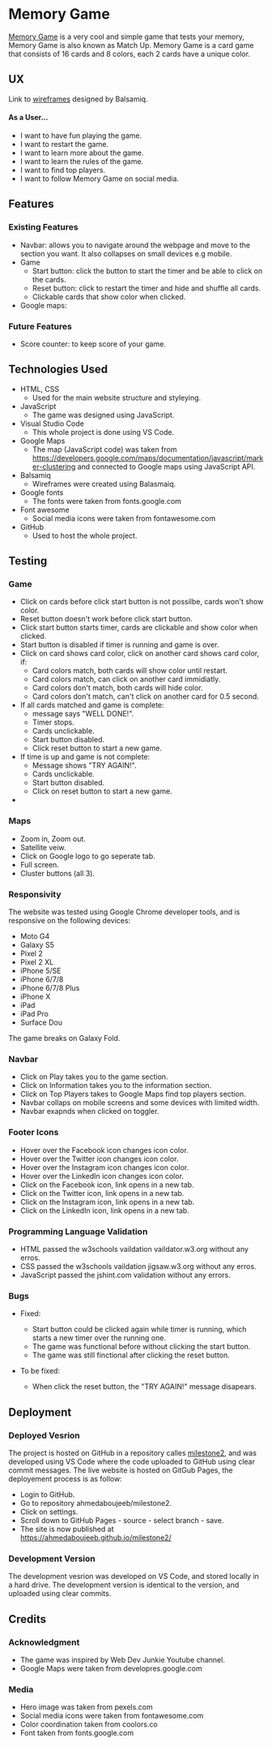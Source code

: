 # Memory Game

[Memory Game](https://ahmedaboujeeb.github.io/milestone2/) is a very cool and simple game that tests your memory, Memory Game is also known as Match Up. Memory Game is a card game that consists of 16 cards and 8 colors, each 2 cards have a unique color.

## UX

Link to [wireframes](https://github.com/ahmedaboujeeb/milestone2/blob/master/assets/wireframes/Milestone%202%20WF.pdf) designed by Balsamiq.

#### As a User...

- I want to have fun playing the game.
- I want to restart the game.
- I want to learn more about the game.
- I want to learn the rules of the game.
- I want to find top players.
- I want to follow Memory Game on social media. 

## Features

### Existing Features

 - Navbar: allows you to navigate around the webpage and move to the section you want. It also collapses on small devices e.g mobile. 
 - Game
   - Start button: click the button to start the timer and be able to click on the cards.
   - Reset button: click to restart the timer and hide and shuffle all cards.
   - Clickable cards that show color when clicked. 
- Google maps: 

### Future Features

 - Score counter: to keep score of your game. 


## Technologies Used

 - HTML, CSS
   - Used for the main website structure and styleying.
 - JavaScript
   - The game was designed using JavaScript.
 - Visual Studio Code
   - This whole project is done using VS Code.
 - Google Maps
   - The map (JavaScript code) was taken from https://developers.google.com/maps/documentation/javascript/marker-clustering and connected to Google maps using JavaScript API.
 - Balsamiq
   - Wireframes were created using Balasmaiq.
 - Google fonts
   - The fonts were taken from fonts.google.com
 - Font awesome
   - Social media icons were taken from fontawesome.com 
 - GitHub
   - Used to host the whole project. 



## Testing

### Game 

 - Click on cards before click start button is not possilbe, cards won't show color.
 - Reset button doesn't work before click start button.
 - Click start button starts timer, cards are clickable and show color when clicked.
 - Start button is disabled if timer is running and game is over. 
 - Click on card shows card color, click on another card shows card color, if:
    - Card colors match, both cards will show color until restart.
    - Card colors match, can click on another card immidiatly.
    - Card colors don't match, both cards will hide color. 
    - Card colors don't match, can't click on another card for 0.5 second. 
 - If all cards matched and game is complete:
    - message says "WELL DONE!".
    - Timer stops.
    - Cards unclickable.
    - Start button disabled. 
    - Click reset button to start a new game. 
 - If time is up and game is not complete:
    - Message shows "TRY AGAIN!".
    - Cards unclickable. 
    - Start button disabled.
    - Click on reset button to start a new game. 
 - 


### Maps 

 - Zoom in, Zoom out.
 - Satellite veiw.
 - Click on Google logo to go seperate tab. 
 - Full screen.
 - Cluster buttons (all 3).


### Responsivity 

The website was tested using Google Chrome developer tools, and is responsive on the following devices:

 - Moto G4
 - Galaxy S5
 - Pixel 2
 - Pixel 2 XL
 - iPhone 5/SE
 - iPhone 6/7/8
 - iPhone 6/7/8 Plus
 - iPhone X
 - iPad
 - iPad Pro
 - Surface Dou

The game breaks on Galaxy Fold. 



### Navbar 

 - Click on Play takes you to the game section.
 - Click on Information takes you to the information section.
 - Click on Top Players takes to Google Maps find top players section.
 - Navbar collaps on mobile screens and some devices with limited width. 
 - Navbar exapnds when clicked on toggler. 


### Footer Icons

 - Hover over the Facebook icon changes icon color. 
 - Hover over the Twitter icon changes icon color.
 - Hover over the Instagram icon changes icon color.
 - Hover over the LinkedIn icon changes icon color.
 - Click on the Facebook icon, link opens in a new tab. 
 - Click on the Twitter icon, link opens in a new tab.
 - Click on the Instagram icon, link opens in a new tab.
 - Click on the LinkedIn icon, link opens in a new tab.

### Programming Language Validation

 - HTML passed the w3schools vaildation vaildator.w3.org without any erros. 
 - CSS passed the w3schools vaildation jigsaw.w3.org without any erros.
 - JavaScript passed the jshint.com validation without any errors. 

### Bugs

  - Fixed:
    - Start button could be clicked again while timer is running, which starts a new timer over the running one. 
    - The game was functional before without clicking the start button.
    - The game was still finctional after clicking the reset button.

  - To be fixed:
    - When click the reset button, the "TRY AGAIN!" message disapears. 


## Deployment

### Deployed Vesrion

The project is hosted on GitHub in a repository calles [milestone2](https://github.com/ahmedaboujeeb/milestone2), and was developed using VS Code where the code uploaded to GitHub using clear commit messages. The live website is hosted on GitGub Pages, the deployement process is as follow:

  - Login to GitHub.
  - Go to repository ahmedaboujeeb/milestone2.
  - Click on settings.
  - Scroll down to GitHub Pages - source - select branch - save.
  - The site is now published at https://ahmedaboujeeb.github.io/milestone2/

### Development Version

The development vesrion was developed on VS Code, and stored locally in a hard drive. The development version is identical to the version, and uploaded using clear commits. 


## Credits

 ### Acknowledgment 

  - The game was inspired by Web Dev Junkie Youtube channel. 
  - Google Maps were taken from developres.google.com

 ### Media

  - Hero image was taken from pexels.com
  - Social media icons were taken from fontawesome.com
  - Color coordination taken from coolors.co
  - Font taken from fonts.google.com